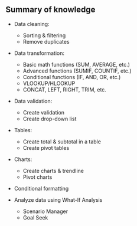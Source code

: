 ## Summary of knowledge
- Data cleaning:
  + Sorting & filtering
  + Remove duplicates
    
- Data transformation:
  + Basic math functions (SUM, AVERAGE, etc.)
  + Advanced functions (SUMIF, COUNTIF, etc.)
  + Conditional functions (IF, AND, OR, etc.)
  + VLOOKUP/HLOOKUP
  + CONCAT, LEFT, RIGHT, TRIM, etc.
    
- Data validation:
  + Create validation
  + Create drop-down list
  
- Tables:
  + Create total & subtotal in a table
  + Create pivot tables
    
- Charts:
  + Create charts & trendline
  + Pivot charts
    
- Conditional formatting
  
- Analyze data using What-If Analysis
  + Scenario Manager
  + Goal Seek
